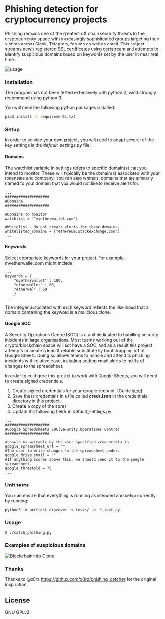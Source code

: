 # Phishing detection for cryptocurrency projects

Phishing remains one of the greatest off chain security threats to the
cryptocurrency space with increasingly sophisitcated groups targeting
their victims across Slack, Telegram, forums as well as email. This
project streams newly registered SSL certificates using
[certstream](https://certstream.calidog.io/) and attempts to identify
suspicious domains based on keywords set by the user in near real time.

![usage](https://i.imgur.com/4BGuXkR.gif)

### Installation

The program has not been tested extensively with python 2, we'd strongly
recommend using python 3.

You will need the following python packages installed:

```sh
pip3 install -r requirements.txt
```

### Setup

In order to service your own project, you will need to adapt several of
the key settings in the *default_settings.py* file.

#### Domains

The watchlist variable in settings refers to specific domain(s) that you
intend to monitor. These will typically be the domain(s) associated with
your tokensale and company. You can also whitelist domains that are
similarly named to your domain that you would not like to receive alerts
for.
```
...
####################
#Domains
####################

#Domains to monitor
watchlist = ["myetherwallet.com"]

#Whitelist - do not create alerts for these domains.
whitelisted_domains = ["ethereum.stackexchange.com"]
...
```

#### Keywords

Select appropriate keywords for your project. For example, myetherwallet.com
might include:
```
...
keywords = {
    "myetherwallet" : 100,
    "etherwallet" : 80,
    "etherwal" : 60
    }
...
```

The integer associated with each keyword reflects the likelihood that a
domain containing the keyword is a malicious clone.

#### Google SOC

A Security Operations Centre (SOC) is a unit dedicated to handling
security incidents in large organisations. Most teams working
out of the crypto/blockchain space will not have a SOC, and as a result
this project attempts to create a lean & reliable substitute by
bootstrapping off of Google Sheets. Doing so allows teams to handle and
attend to phishing incidents with relative ease, including setting email
alerts to notify of changes to the spreadsheet.

In order to configure this project to work with Google Sheets, you will
need to create signed credentials.

1. Create signed credentials for your google account. (Guide [here](https://gspread.readthedocs.io/en/latest/oauth2.html))
2. Save these credentials in a file called **creds.json** in the credentials
directory in this project.
3. Create a copy of the sprea
4. Update the following fields in default_settings.py:
```
...
####################
#Google Spreadsheets SOC(Security Operations Centre)
####################

#Should be writable by the user specified credentials in
google_spreadsheet_url = ""
#The user to write changes to the spreadsheet under.
google_drive_email = ""
#If anything scores above this, we should send it to the google spreadsheet.
google_threshold = 75
...
```

### Unit tests
You can ensure that everything is running as intended and setup correctly
by running:
```
python3 -m unittest discover -s tests/ -p '*_test.py'
```

### Usage

```
$ ./catch_phishing.py
```

### Examples of suspicious domains

![Blockchain.info Clone](https://i.imgur.com/EBHn2VU.png)

### Thanks
Thanks to @x0rz https://github.com/x0rz/phishing_catcher for the original inspiration.

License
----
GNU GPLv3
